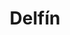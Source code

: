 ---
title: Delfín
date: 
draft: false

# descripcion
description : Delfín

materials: Plata 925

color: Plateado

dimensions: 1,5cm x 2cm

code: 02-14-0198

type: "Dijes"

categories: []

price: $2.100,00

price_eftvo: $1.785,00

# Images
# first image will be shown in the product page
images:
  # - image: "images/path_to_image"
  # La ubicacion de las imagenes es imagenes/Dijes/Dijes.Plata/02-14-0198-delfin
  - image: "./images/dijes/plata/02-14-0198-delfin.JPG"
---